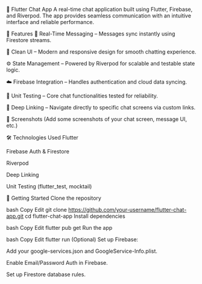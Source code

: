 💬 Flutter Chat App
A real-time chat application built using Flutter, Firebase, and Riverpod. The app provides seamless communication with an intuitive interface and reliable performance.

🚀 Features
🔄 Real-Time Messaging – Messages sync instantly using Firestore streams.

🎨 Clean UI – Modern and responsive design for smooth chatting experience.

⚙️ State Management – Powered by Riverpod for scalable and testable state logic.

☁️ Firebase Integration – Handles authentication and cloud data syncing.

🧪 Unit Testing – Core chat functionalities tested for reliability.

🔗 Deep Linking – Navigate directly to specific chat screens via custom links.

📸 Screenshots
(Add some screenshots of your chat screen, message UI, etc.)

🛠️ Technologies Used
Flutter

Firebase Auth & Firestore

Riverpod

Deep Linking

Unit Testing (flutter_test, mocktail)

🔧 Getting Started
Clone the repository

bash
Copy
Edit
git clone https://github.com/your-username/flutter-chat-app.git
cd flutter-chat-app
Install dependencies

bash
Copy
Edit
flutter pub get
Run the app

bash
Copy
Edit
flutter run
(Optional) Set up Firebase:

Add your google-services.json and GoogleService-Info.plist.

Enable Email/Password Auth in Firebase.

Set up Firestore database rules.
